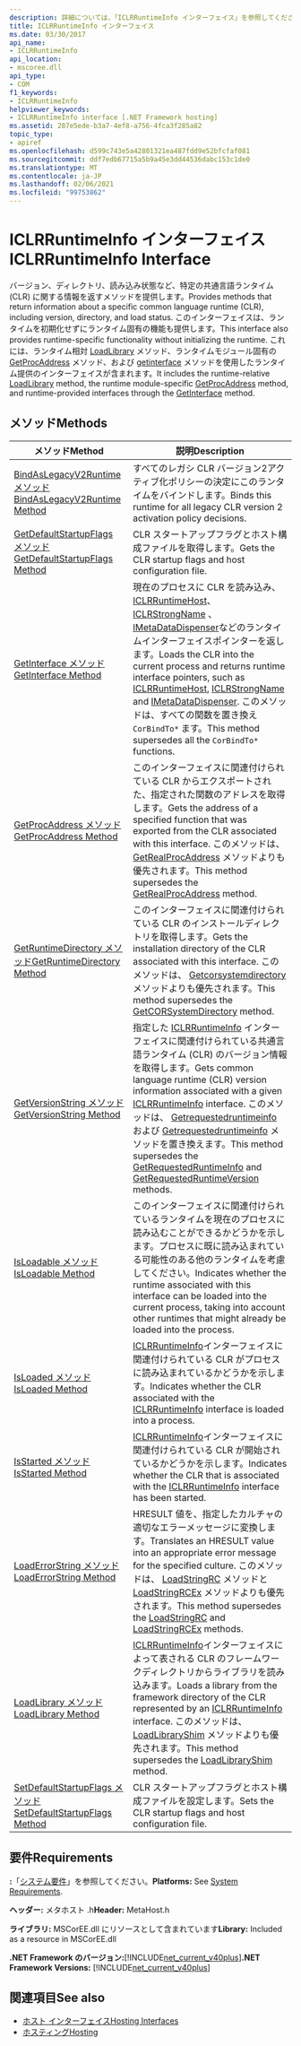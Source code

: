```yaml
---
description: 詳細については、「ICLRRuntimeInfo インターフェイス」を参照してください。
title: ICLRRuntimeInfo インターフェイス
ms.date: 03/30/2017
api_name:
- ICLRRuntimeInfo
api_location:
- mscoree.dll
api_type:
- COM
f1_keywords:
- ICLRRuntimeInfo
helpviewer_keywords:
- ICLRRuntimeInfo interface [.NET Framework hosting]
ms.assetid: 287e5ede-b3a7-4ef8-a756-4fca3f285a82
topic_type:
- apiref
ms.openlocfilehash: d599c743e5a42801321ea487fdd9e52bfcfaf081
ms.sourcegitcommit: ddf7edb67715a5b9a45e3dd44536dabc153c1de0
ms.translationtype: MT
ms.contentlocale: ja-JP
ms.lasthandoff: 02/06/2021
ms.locfileid: "99753862"
---
```

# <a name="iclrruntimeinfo-interface"></a><span data-ttu-id="dbd9a-103">ICLRRuntimeInfo インターフェイス</span><span class="sxs-lookup"><span data-stu-id="dbd9a-103">ICLRRuntimeInfo Interface</span></span>

<span data-ttu-id="dbd9a-104">バージョン、ディレクトリ、読み込み状態など、特定の共通言語ランタイム (CLR) に関する情報を返すメソッドを提供します。</span><span class="sxs-lookup"><span data-stu-id="dbd9a-104">Provides methods that return information about a specific common language runtime (CLR), including version, directory, and load status.</span></span> <span data-ttu-id="dbd9a-105">このインターフェイスは、ランタイムを初期化せずにランタイム固有の機能も提供します。</span><span class="sxs-lookup"><span data-stu-id="dbd9a-105">This interface also provides runtime-specific functionality without initializing the runtime.</span></span> <span data-ttu-id="dbd9a-106">これには、ランタイム相対 [LoadLibrary](iclrruntimeinfo-loadlibrary-method.md) メソッド、ランタイムモジュール固有の [GetProcAddress](iclrruntimeinfo-getprocaddress-method.md) メソッド、および [getinterface](iclrruntimeinfo-getinterface-method.md) メソッドを使用したランタイム提供のインターフェイスが含まれます。</span><span class="sxs-lookup"><span data-stu-id="dbd9a-106">It includes the runtime-relative [LoadLibrary](iclrruntimeinfo-loadlibrary-method.md) method, the runtime module-specific [GetProcAddress](iclrruntimeinfo-getprocaddress-method.md) method, and runtime-provided interfaces through the [GetInterface](iclrruntimeinfo-getinterface-method.md) method.</span></span>  
  
## <a name="methods"></a><span data-ttu-id="dbd9a-107">メソッド</span><span class="sxs-lookup"><span data-stu-id="dbd9a-107">Methods</span></span>  
  
|<span data-ttu-id="dbd9a-108">メソッド</span><span class="sxs-lookup"><span data-stu-id="dbd9a-108">Method</span></span>|<span data-ttu-id="dbd9a-109">説明</span><span class="sxs-lookup"><span data-stu-id="dbd9a-109">Description</span></span>|  
|------------|-----------------|  
|[<span data-ttu-id="dbd9a-110">BindAsLegacyV2Runtime メソッド</span><span class="sxs-lookup"><span data-stu-id="dbd9a-110">BindAsLegacyV2Runtime Method</span></span>](iclrruntimeinfo-bindaslegacyv2runtime-method.md)|<span data-ttu-id="dbd9a-111">すべてのレガシ CLR バージョン2アクティブ化ポリシーの決定にこのランタイムをバインドします。</span><span class="sxs-lookup"><span data-stu-id="dbd9a-111">Binds this runtime for all legacy CLR version 2 activation policy decisions.</span></span>|  
|[<span data-ttu-id="dbd9a-112">GetDefaultStartupFlags メソッド</span><span class="sxs-lookup"><span data-stu-id="dbd9a-112">GetDefaultStartupFlags Method</span></span>](iclrruntimeinfo-getdefaultstartupflags-method.md)|<span data-ttu-id="dbd9a-113">CLR スタートアップフラグとホスト構成ファイルを取得します。</span><span class="sxs-lookup"><span data-stu-id="dbd9a-113">Gets the CLR startup flags and host configuration file.</span></span>|  
|[<span data-ttu-id="dbd9a-114">GetInterface メソッド</span><span class="sxs-lookup"><span data-stu-id="dbd9a-114">GetInterface Method</span></span>](iclrruntimeinfo-getinterface-method.md)|<span data-ttu-id="dbd9a-115">現在のプロセスに CLR を読み込み、 [ICLRRuntimeHost](iclrruntimehost-interface.md)、 [ICLRStrongName](iclrstrongname-interface.md) 、 [IMetaDataDispenser](../metadata/imetadatadispenser-interface.md)などのランタイムインターフェイスポインターを返します。</span><span class="sxs-lookup"><span data-stu-id="dbd9a-115">Loads the CLR into the current process and returns runtime interface pointers, such as [ICLRRuntimeHost](iclrruntimehost-interface.md), [ICLRStrongName](iclrstrongname-interface.md) and [IMetaDataDispenser](../metadata/imetadatadispenser-interface.md).</span></span> <span data-ttu-id="dbd9a-116">このメソッドは、すべての関数を置き換え `CorBindTo*` ます。</span><span class="sxs-lookup"><span data-stu-id="dbd9a-116">This method supersedes all the `CorBindTo*` functions.</span></span>|  
|[<span data-ttu-id="dbd9a-117">GetProcAddress メソッド</span><span class="sxs-lookup"><span data-stu-id="dbd9a-117">GetProcAddress Method</span></span>](iclrruntimeinfo-getprocaddress-method.md)|<span data-ttu-id="dbd9a-118">このインターフェイスに関連付けられている CLR からエクスポートされた、指定された関数のアドレスを取得します。</span><span class="sxs-lookup"><span data-stu-id="dbd9a-118">Gets the address of a specified function that was exported from the CLR associated with this interface.</span></span> <span data-ttu-id="dbd9a-119">このメソッドは、 [GetRealProcAddress](getrealprocaddress-function.md) メソッドよりも優先されます。</span><span class="sxs-lookup"><span data-stu-id="dbd9a-119">This method supersedes the [GetRealProcAddress](getrealprocaddress-function.md) method.</span></span>|  
|[<span data-ttu-id="dbd9a-120">GetRuntimeDirectory メソッド</span><span class="sxs-lookup"><span data-stu-id="dbd9a-120">GetRuntimeDirectory Method</span></span>](iclrruntimeinfo-getruntimedirectory-method.md)|<span data-ttu-id="dbd9a-121">このインターフェイスに関連付けられている CLR のインストールディレクトリを取得します。</span><span class="sxs-lookup"><span data-stu-id="dbd9a-121">Gets the installation directory of the CLR associated with this interface.</span></span> <span data-ttu-id="dbd9a-122">このメソッドは、 [Getcorsystemdirectory](getcorsystemdirectory-function.md) メソッドよりも優先されます。</span><span class="sxs-lookup"><span data-stu-id="dbd9a-122">This method supersedes the [GetCORSystemDirectory](getcorsystemdirectory-function.md) method.</span></span>|  
|[<span data-ttu-id="dbd9a-123">GetVersionString メソッド</span><span class="sxs-lookup"><span data-stu-id="dbd9a-123">GetVersionString Method</span></span>](iclrruntimeinfo-getversionstring-method.md)|<span data-ttu-id="dbd9a-124">指定した [ICLRRuntimeInfo](iclrruntimeinfo-interface.md) インターフェイスに関連付けられている共通言語ランタイム (CLR) のバージョン情報を取得します。</span><span class="sxs-lookup"><span data-stu-id="dbd9a-124">Gets common language runtime (CLR) version information associated with a given [ICLRRuntimeInfo](iclrruntimeinfo-interface.md) interface.</span></span> <span data-ttu-id="dbd9a-125">このメソッドは、 [Getrequestedruntimeinfo](getrequestedruntimeinfo-function.md) および [Getrequestedruntimeinfo](getrequestedruntimeversion-function.md) メソッドを置き換えます。</span><span class="sxs-lookup"><span data-stu-id="dbd9a-125">This method supersedes the [GetRequestedRuntimeInfo](getrequestedruntimeinfo-function.md) and [GetRequestedRuntimeVersion](getrequestedruntimeversion-function.md) methods.</span></span>|  
|[<span data-ttu-id="dbd9a-126">IsLoadable メソッド</span><span class="sxs-lookup"><span data-stu-id="dbd9a-126">IsLoadable Method</span></span>](iclrruntimeinfo-isloadable-method.md)|<span data-ttu-id="dbd9a-127">このインターフェイスに関連付けられているランタイムを現在のプロセスに読み込むことができるかどうかを示します。プロセスに既に読み込まれている可能性のある他のランタイムを考慮してください。</span><span class="sxs-lookup"><span data-stu-id="dbd9a-127">Indicates whether the runtime associated with this interface can be loaded into the current process, taking into account other runtimes that might already be loaded into the process.</span></span>|  
|[<span data-ttu-id="dbd9a-128">IsLoaded メソッド</span><span class="sxs-lookup"><span data-stu-id="dbd9a-128">IsLoaded Method</span></span>](iclrruntimeinfo-isloaded-method.md)|<span data-ttu-id="dbd9a-129">[ICLRRuntimeInfo](iclrruntimeinfo-interface.md)インターフェイスに関連付けられている CLR がプロセスに読み込まれているかどうかを示します。</span><span class="sxs-lookup"><span data-stu-id="dbd9a-129">Indicates whether the CLR associated with the [ICLRRuntimeInfo](iclrruntimeinfo-interface.md) interface is loaded into a process.</span></span>|  
|[<span data-ttu-id="dbd9a-130">IsStarted メソッド</span><span class="sxs-lookup"><span data-stu-id="dbd9a-130">IsStarted Method</span></span>](iclrruntimeinfo-isstarted-method.md)|<span data-ttu-id="dbd9a-131">[ICLRRuntimeInfo](iclrruntimeinfo-interface.md)インターフェイスに関連付けられている CLR が開始されているかどうかを示します。</span><span class="sxs-lookup"><span data-stu-id="dbd9a-131">Indicates whether the CLR that is associated with the [ICLRRuntimeInfo](iclrruntimeinfo-interface.md) interface has been started.</span></span>|  
|[<span data-ttu-id="dbd9a-132">LoadErrorString メソッド</span><span class="sxs-lookup"><span data-stu-id="dbd9a-132">LoadErrorString Method</span></span>](iclrruntimeinfo-loaderrorstring-method.md)|<span data-ttu-id="dbd9a-133">HRESULT 値を、指定したカルチャの適切なエラーメッセージに変換します。</span><span class="sxs-lookup"><span data-stu-id="dbd9a-133">Translates an HRESULT value into an appropriate error message for the specified culture.</span></span> <span data-ttu-id="dbd9a-134">このメソッドは、 [LoadStringRC](loadstringrc-function.md) メソッドと [LoadStringRCEx](loadstringrcex-function.md) メソッドよりも優先されます。</span><span class="sxs-lookup"><span data-stu-id="dbd9a-134">This method supersedes the [LoadStringRC](loadstringrc-function.md) and [LoadStringRCEx](loadstringrcex-function.md) methods.</span></span>|  
|[<span data-ttu-id="dbd9a-135">LoadLibrary メソッド</span><span class="sxs-lookup"><span data-stu-id="dbd9a-135">LoadLibrary Method</span></span>](iclrruntimeinfo-loadlibrary-method.md)|<span data-ttu-id="dbd9a-136">[ICLRRuntimeInfo](iclrruntimeinfo-interface.md)インターフェイスによって表される CLR のフレームワークディレクトリからライブラリを読み込みます。</span><span class="sxs-lookup"><span data-stu-id="dbd9a-136">Loads a library from the framework directory of the CLR represented by an [ICLRRuntimeInfo](iclrruntimeinfo-interface.md) interface.</span></span> <span data-ttu-id="dbd9a-137">このメソッドは、 [LoadLibraryShim](loadlibraryshim-function.md) メソッドよりも優先されます。</span><span class="sxs-lookup"><span data-stu-id="dbd9a-137">This method supersedes the [LoadLibraryShim](loadlibraryshim-function.md) method.</span></span>|  
|[<span data-ttu-id="dbd9a-138">SetDefaultStartupFlags メソッド</span><span class="sxs-lookup"><span data-stu-id="dbd9a-138">SetDefaultStartupFlags Method</span></span>](iclrruntimeinfo-setdefaultstartupflags-method.md)|<span data-ttu-id="dbd9a-139">CLR スタートアップフラグとホスト構成ファイルを設定します。</span><span class="sxs-lookup"><span data-stu-id="dbd9a-139">Sets the CLR startup flags and host configuration file.</span></span>|  
  
## <a name="requirements"></a><span data-ttu-id="dbd9a-140">要件</span><span class="sxs-lookup"><span data-stu-id="dbd9a-140">Requirements</span></span>  

 <span data-ttu-id="dbd9a-141">**:**「[システム要件](../../get-started/system-requirements.md)」を参照してください。</span><span class="sxs-lookup"><span data-stu-id="dbd9a-141">**Platforms:** See [System Requirements](../../get-started/system-requirements.md).</span></span>  
  
 <span data-ttu-id="dbd9a-142">**ヘッダー:** メタホスト .h</span><span class="sxs-lookup"><span data-stu-id="dbd9a-142">**Header:** MetaHost.h</span></span>  
  
 <span data-ttu-id="dbd9a-143">**ライブラリ:** MSCorEE.dll にリソースとして含まれています</span><span class="sxs-lookup"><span data-stu-id="dbd9a-143">**Library:** Included as a resource in MSCorEE.dll</span></span>  
  
 <span data-ttu-id="dbd9a-144">**.NET Framework のバージョン:**[!INCLUDE[net_current_v40plus](../../../../includes/net-current-v40plus-md.md)]</span><span class="sxs-lookup"><span data-stu-id="dbd9a-144">**.NET Framework Versions:** [!INCLUDE[net_current_v40plus](../../../../includes/net-current-v40plus-md.md)]</span></span>  
  
## <a name="see-also"></a><span data-ttu-id="dbd9a-145">関連項目</span><span class="sxs-lookup"><span data-stu-id="dbd9a-145">See also</span></span>

- [<span data-ttu-id="dbd9a-146">ホスト インターフェイス</span><span class="sxs-lookup"><span data-stu-id="dbd9a-146">Hosting Interfaces</span></span>](hosting-interfaces.md)
- [<span data-ttu-id="dbd9a-147">ホスティング</span><span class="sxs-lookup"><span data-stu-id="dbd9a-147">Hosting</span></span>](index.md)
